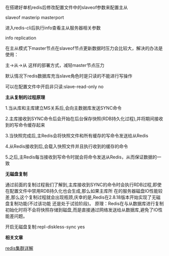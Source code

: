 在搭建好单机redis后修改配置文件中的slaveof参数来配置主从

 

slaveof  masterip  masterport

 

进入redis-cli后执行info查看主从服务器相关参数

info replication

 

在主从模式下master节点在slaveof节点更新数据时压力会比较大，解决的办法是使用：

主->从->从  这样的部署方式，减轻master节点压力

 

默认情况下redis数据库充当slave角色时是只读的不能进行写操作

可以在配置文件中开启非只读:slave-read-only no

 

**主从复制的过程原理**

1.当从库和主库建立MS关系后,会向主数据库发送SYNC命令

2.主库接收到SYNC命令后会开始在后台保存快照(RDB持久化过程),并将期间接收到的写命令缓存起来

3.当快照完成后,主Redis会将快照文件和所有缓存的写命令发送给从Redis

4.从Redis接收到后,会载入快照文件并且执行收到的缓存的命令

5.之后,主Redis每当接收到写命令时就会将命令发送从Redis，从而保证数据的一致

 

**无磁盘复制**

通过前面的复制过程我们了解到,主库接收到SYNC的命令时会执行RDB过程,即使在配置文件中禁用RDB持久化也会生成,那么如果主库所 在的服务器磁盘IO性能较差,那么这个复制过程就会出现瓶颈,庆幸的是,Redis在2.8.18版本开始实现了无磁盘复制功能(不过该功能 还是处于试验阶段)。 原理：Redis在与从数据库进行复制初始化时将不会将快照存储到磁盘,而是直接通过网络发送给从数据库,避免了IO性能差问题。

开启无磁盘复制:repl-diskless-sync yes



**相关文章**

[redis集群详解](https://blog.csdn.net/miss1181248983/article/details/90056960)